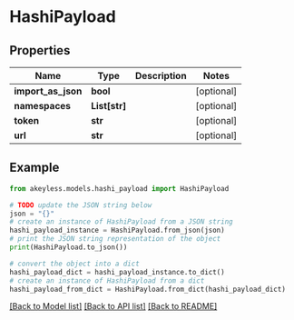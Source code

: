 # HashiPayload


## Properties

Name | Type | Description | Notes
------------ | ------------- | ------------- | -------------
**import_as_json** | **bool** |  | [optional] 
**namespaces** | **List[str]** |  | [optional] 
**token** | **str** |  | [optional] 
**url** | **str** |  | [optional] 

## Example

```python
from akeyless.models.hashi_payload import HashiPayload

# TODO update the JSON string below
json = "{}"
# create an instance of HashiPayload from a JSON string
hashi_payload_instance = HashiPayload.from_json(json)
# print the JSON string representation of the object
print(HashiPayload.to_json())

# convert the object into a dict
hashi_payload_dict = hashi_payload_instance.to_dict()
# create an instance of HashiPayload from a dict
hashi_payload_from_dict = HashiPayload.from_dict(hashi_payload_dict)
```
[[Back to Model list]](../README.md#documentation-for-models) [[Back to API list]](../README.md#documentation-for-api-endpoints) [[Back to README]](../README.md)


